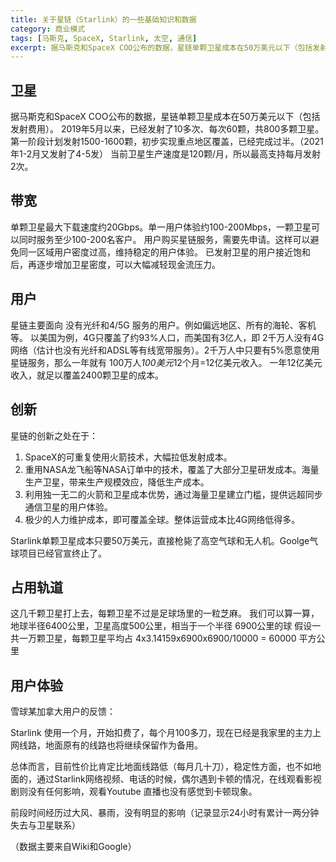 ```yaml
---
title: 关于星链（Starlink）的一些基础知识和数据
category: 商业模式
tags: [马斯克, SpaceX, Starlink, 太空, 通信]
excerpt: 据马斯克和SpaceX COO公布的数据，星链单颗卫星成本在50万美元以下（包括发射费用）。单颗卫星最大下载速度约20Gbps，单一用户体验约100-200Mbps。主要面向没有光纤和4/5G 服务的用户，例如偏远地区、所有的海轮、客机等。
---
```


## 卫星

据马斯克和SpaceX COO公布的数据，星链单颗卫星成本在50万美元以下（包括发射费用）。
2019年5月以来，已经发射了10多次、每次60颗，共800多颗卫星。第一阶段计划发射1500-1600颗，初步实现重点地区覆盖，已经完成过半。（2021年1-2月又发射了4-5发）
当前卫星生产速度是120颗/月，所以最高支持每月发射2次。

## 带宽
单颗卫星最大下载速度约20Gbps。单一用户体验约100-200Mbps，一颗卫星可以同时服务至少100-200名客户。
用户购买星链服务，需要先申请。这样可以避免同一区域用户密度过高，维持稳定的用户体验。
已发射卫星的用户接近饱和后，再逐步增加卫星密度，可以大幅减轻现金流压力。

## 用户
星链主要面向 没有光纤和4/5G 服务的用户。例如偏远地区、所有的海轮、客机等。
以美国为例，4G只覆盖了约93%人口，而美国有3亿人，即 2千万人没有4G网络（估计也没有光纤和ADSL等有线宽带服务）。2千万人中只要有5%愿意使用星链服务，那么一年就有 100万人*100美元*12个月=12亿美元收入。
一年12亿美元收入，就足以覆盖2400颗卫星的成本。

## 创新
星链的创新之处在于：
1. SpaceX的可重复使用火箭技术，大幅拉低发射成本。
2. 重用NASA龙飞船等NASA订单中的技术，覆盖了大部分卫星研发成本。海量生产卫星，带来生产规模效应，降低生产成本。
3. 利用独一无二的火箭和卫星成本优势，通过海量卫星建立门槛，提供远超同步通信卫星的用户体验。
4. 极少的人力维护成本，即可覆盖全球。整体运营成本比4G网络低得多。

Starlink单颗卫星成本只要50万美元，直接枪毙了高空气球和无人机。Goolge气球项目已经官宣终止了。

## 占用轨道

这几千颗卫星打上去，每颗卫星不过是足球场里的一粒芝麻。
我们可以算一算，地球半径6400公里，卫星高度500公里，相当于一个半径 6900公里的球
假设一共一万颗卫星，每颗卫星平均占  4x3.14159x6900x6900/10000 = 60000 平方公里

## 用户体验

雪球某加拿大用户的反馈：

Starlink 使用一个月，开始扣费了，每个月100多刀，现在已经是我家里的主力上网线路，地面原有的线路也将继续保留作为备用。

总体而言，目前性价比肯定比地面线路低（每月几十刀），稳定性方面，也不如地面的，通过Starlink网络视频、电话的时候，偶尔遇到卡顿的情况，在线观看影视剧则没有任何影响，观看Youtube 直播也没有感觉到卡顿现象。

前段时间经历过大风、暴雨，没有明显的影响（记录显示24小时有累计一两分钟失去与卫星联系）


（数据主要来自Wiki和Google）